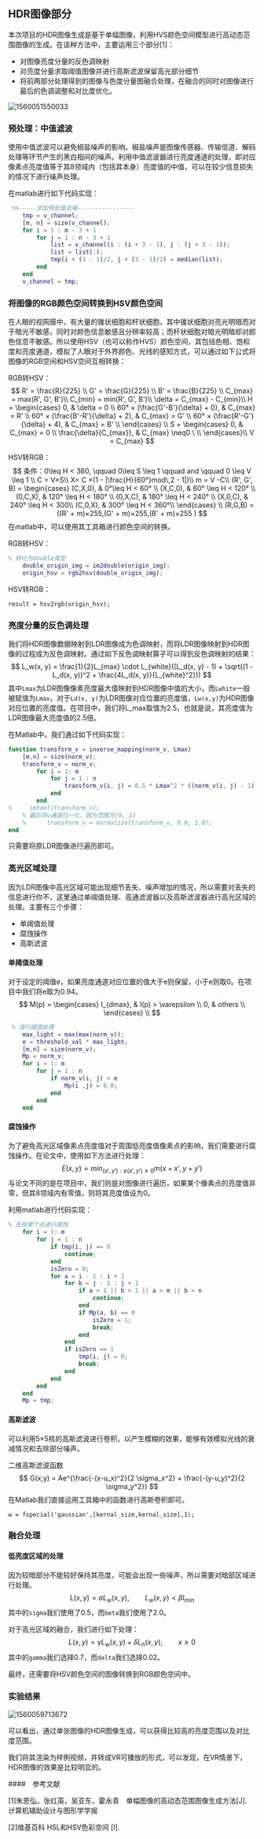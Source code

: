 ## HDR图像部分

本次项目的HDR图像生成是基于单幅图像，利用HVS颜色空间模型进行高动态范围图像的生成。在该种方法中，主要运用三个部分[1]：

- 对图像亮度分量的反色调映射
- 对亮度分量求取阈值图像并进行高斯滤波保留高光部分细节
- 将前两部分处理得到的图像与色度分量图融合处理，在融合的同时对图像进行最后的色调调整和对比度优化。

![1560051550033](img1.png)

### 预处理：中值滤波

使用中值滤波可以避免椒盐噪声的影响。椒盐噪声是图像传感器、传输信道、解码处理等环节产生的黑白相间的噪声。利用中值滤波器进行亮度通道的处理，即对应像素点亮度值等于其8领域内（包括其本身）亮度值的中值，可以在较少信息损失的情况下进行噪声处理。

在matlab进行如下代码实现：
```matlab
 %%-----添加预处理去噪----------------
    tmp = v_channel;
    [m, n] = size(v_channel);
    for i = 1 : m - 3 + 1
        for j = 1 : n - 3 + 1
            list = v_channel(i : (i + 3 - 1), j : (j + 3 - 1));
            list = list(:);
            tmp(i + (3 - 1)/2, j + (3 - 1)/2) = median(list);
        end
    end
    v_channel = tmp;
```


### 将图像的RGB颜色空间转换到HSV颜色空间

在人眼的视网膜中，有大量的锥状细胞和杆状细胞，其中锥状细胞对亮光明暗而对于暗光不敏感，同时对颜色信息敏感且分辨率较高；而杆状细胞对暗光明暗却对颜色信息不敏感。所以使用HSV（也可以称作HVS）颜色空间，其包括色相、饱和度和亮度通道，模拟了人眼对于外界颜色、光线的感知方式，可以通过如下公式将图像的RGB空间和HSV空间互相转换：

RGB转HSV：
$$
R' = \frac{R}{225} \\
G' = \frac{G}{225} \\
B' = \frac{B}{225} \\
C_{max} = max(R', G', B')\\
C_{min} = min(R', G', B')\\
\delta = C_{max} - C_{min}\\
H =
\begin{cases}
0, & \delta = 0 \\
60° × (\frac{G'-B'}{\delta} + 0), & C_{max} = R' \\
60° × (\frac{B'-R'}{\delta} + 2), & C_{max} = G' \\
60° × (\frac{R'-G'}{\delta} + 4), & C_{max} = B' \\
\end{cases} \\
S =
\begin{cases}
0, & C_{max} = 0 \\
\frac{\delta}{C_{max}}, & C_{max} \neq0 \ \\
\end{cases}\\
V = C_{max}
$$


HSV转RGB：
$$
条件：0\leq H < 360, \qquad  0\leq S \leq 1  \qquad and \qquad  0 \leq V \leq 1 \\
C = V×S\\
X= C ×(1 - |\frac{H}{60°}mod\,2 - 1|)\\
m = V -C\\
(R', G', B) =
\begin{cases}
(C,X,0), & 0°\leq H < 60° \\
(X,C,0), & 60° \leq H < 120° \\
(0,C,X), & 120° \leq H < 180° \\
(0,X,C), & 180° \leq H < 240° \\
(X,0,C), & 240° \leq H < 300\\
(C,0,X), & 300° \leq H < 360°\\
\end{cases} \\
(R,G,B) = ((R' + m)×255,(G' + m)×255,(B' + m)×255 )
$$
在matlab中，可以使用其工具箱进行颜色空间的转换。

RGB转HSV：

```matlab
% 转化为double类型
    double_origin_img = im2double(origin_img);
    origin_hsv = rgb2hsv(double_origin_img);
```



HSV转RGB：

`result = hsv2rgb(origin_hsv);`

### 亮度分量的反色调处理

我们将HDR图像数据映射到LDR图像成为色调映射，而将LDR图像映射到HDR图像的过程成为反色调映射。通过如下反色调映射算子可以得到反色调映射的结果：
$$
L_w(x, y) = \frac{1}{2}L_{max} \cdot L_{white}((L_d(x, y) - 1) + \sqrt((1 - L_d(x, y))^2 + \frac{4L_d(x, y)}{L_{white}^2}))
$$
其中`Lmax`为LDR图像像素亮度最大值映射到HDR图像中值的大小，而`Lwhite`一般被赋值为`Lmax`，对于`Ld(x, y)`为LDR图像对应位置的亮度值，`Lw(x,y)`为HDR图像对应位置的亮度值。在项目中，我们将L_max取值为2.5，也就是说，其亮度值为LDR图像最大亮度值的2.5倍。





在Matlab中，我们通过如下代码实现：

```matlab
function transform_v = inverse_mapping(norm_v, Lmax)
    [m,n] = size(norm_v);
    transform_v = norm_v;
        for i = 1: m
            for j = 1 : n
                transform_v(i, j) = 0.5 * Lmax^2 * ((norm_v(i, j) - 1) + sqrt((1 - norm_v(i, j))^2 + 4 * norm_v(i, j) / Lmax^2));
            end
        end
%     imtool(transform_v);
    % 最后将v通道归一化，因为范围为[0, 1]
    %      transform_v = normalize(transform_v, 0.0, 1.0);
end
```

只需要将原LDR图像进行遍历即可。

### 高光区域处理

因为LDR图像中高光区域可能出现细节丢失、噪声增加的情况，所以需要对丢失的信息进行你不，这里通过单阈值处理、高通滤波器以及高斯滤波器进行高光区域的处理。主要有三个步骤：

- 单阈值处理
- 腐蚀操作
- 高斯滤波

#### 单阈值处理

对于设定的阈值e，如果亮度通道对应位置的值大于e则保留，小于e则取0。在项目中我们将e取为0.94。
$$
M(p) =
\begin{cases}
I_{dmax}, & I(p) > \varepsilon \\
0, & others \\
\end{cases} \\
$$


```matlab
 % 进行阈值处理    
    max_light = max(max(norm_v));
    e = threshold_val * max_light;
    [m,n] = size(norm_v);
    Mp = norm_v;
    for i = 1: m
        for j = 1 : n
            if norm_v(i, j) < e
                Mp(i ,j) = 0.0;
            end
        end
    end
```

#### 腐蚀操作

为了避免高光区域像素点亮度值对于周围低亮度值像素点的影响，我们需要进行腐蚀操作。在论文中，使用如下方法进行处理：
$$
E(x, y) = min_{(x',y'):e(x',y')\neq0}m(x+x',y+y')
$$
与论文不同的是在项目中，我们则是对图像进行遍历，如果某个像素点的亮度值非零，但其8领域内有零值，则将其亮度值设为0。

利用matlab进行代码实现：

```matlab
% 去除单个点进行腐蚀
    for i = 1: m
        for j = 1 : n
            if tmp(i, j) == 0
                continue;
            end
            isZero = 0;
            for a = i - 1 : i + 1
                for b = j - 1 : j + 1
                    if a < 1 || b < 1 || a > m || b > n
                        continue;
                    end
                    if Mp(a, b) == 0
                        isZero = 1;
                        break;
                    end
                end
                if isZero == 1
                    tmp(i, j) = 0;
                    break;
                end
            end
        end
    end
    Mp = tmp;
```

#### 高斯滤波

可以利用5×5核的高斯滤波进行卷积，以产生模糊的效果，能够有效模拟光线的衰减情况和去除部分噪声。

二维高斯滤波函数
$$
G(x,y) = Ae^{\frac{-(x-u_x)^2}{2 \sigma_x^2} + \frac{-(y-u_y)^2}{2 \sigma_y^2}}
$$
在Matlab我们直接运用工具箱中的函数进行高斯卷积即可。

`w = fspecial('gaussian',[kernal_size,kernal_size],1);`

### 融合处理

#### 低亮度区域的处理

因为较暗部分不能较好保持其亮度，可能会出现一些噪声，所以需要对暗部区域进行处理。
$$
L(x,y) = \sigma L_w(x,y),\qquad L_w(x,y) < \beta I_{min}
$$
其中的`sigma`我们使用了0.5，而`beta`我们使用了2.0。

对于高光区域的融合，我们进行如下处理：
$$
L(x,y) = \gamma L_w(x,y) + \delta L_h(x,y), \qquad x\geq 0
$$
其中的`gamma`我们选择0.7，而`delta`我们选择0.02。

最终，还需要将HSV颜色空间的图像转换到RGB颜色空间中。



### 实验结果

![1560059713672](img2.png)

可以看出，通过单张图像的HDR图像生成，可以获得比较高的亮度范围以及对比度范围。

我们将其渲染为样例视频，并转成VR可播放的形式，可以发现，在VR情景下，HDR图像的效果是比较明显的。



####　参考文献

[1]朱恩弘，张红英，吴亚东，霍永青　单幅图像的高动态范围图像生成方法[J]. 计算机辅助设计与图形学学报

[2]维基百科 HSL和HSV色彩空间 [I]. 